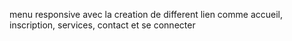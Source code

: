menu responsive avec la creation de different lien comme accueil, inscription, services, contact et se connecter
